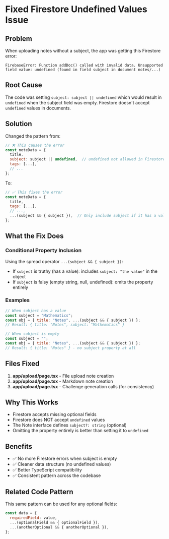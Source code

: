 # Fixed Firestore Undefined Values Issue

## Problem
When uploading notes without a subject, the app was getting this Firestore error:
```
FirebaseError: Function addDoc() called with invalid data. Unsupported field value: undefined (found in field subject in document notes/...)
```

## Root Cause
The code was setting `subject: subject || undefined` which would result in `undefined` when the subject field was empty. Firestore doesn't accept `undefined` values in documents.

## Solution
Changed the pattern from:
```javascript
// ❌ This causes the error
const noteData = {
  title,
  subject: subject || undefined,  // undefined not allowed in Firestore
  tags: [...],
  // ...
};
```

To:
```javascript
// ✅ This fixes the error
const noteData = {
  title,
  tags: [...],
  // ...,
  ...(subject && { subject }),  // Only include subject if it has a value
};
```

## What the Fix Does

### Conditional Property Inclusion
Using the spread operator `...(subject && { subject })`:
- If `subject` is truthy (has a value): includes `subject: "the value"` in the object
- If `subject` is falsy (empty string, null, undefined): omits the property entirely

### Examples
```javascript
// When subject has a value
const subject = "Mathematics";
const obj = { title: "Notes", ...(subject && { subject }) };
// Result: { title: "Notes", subject: "Mathematics" }

// When subject is empty
const subject = "";
const obj = { title: "Notes", ...(subject && { subject }) };
// Result: { title: "Notes" } - no subject property at all
```

## Files Fixed
1. **app/upload/page.tsx** - File upload note creation
2. **app/upload/page.tsx** - Markdown note creation  
3. **app/upload/page.tsx** - Challenge generation calls (for consistency)

## Why This Works
- Firestore accepts missing optional fields
- Firestore does NOT accept `undefined` values
- The Note interface defines `subject?: string` (optional)
- Omitting the property entirely is better than setting it to `undefined`

## Benefits
- ✅ No more Firestore errors when subject is empty
- ✅ Cleaner data structure (no undefined values)
- ✅ Better TypeScript compatibility
- ✅ Consistent pattern across the codebase

## Related Code Pattern
This same pattern can be used for any optional fields:
```javascript
const data = {
  requiredField: value,
  ...(optionalField && { optionalField }),
  ...(anotherOptional && { anotherOptional }),
};
```